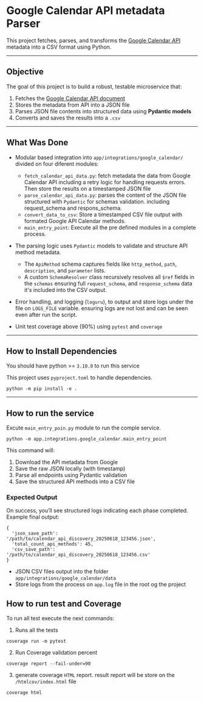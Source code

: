 # Google Calendar API  metadata Parser

This project fetches, parses, and transforms the [Google Calendar API](https://calendar-json.googleapis.com/$discovery/rest?version=v3) metadata into a CSV format using Python.

---

## Objective

The goal of this project is to build a robust, testable microservice that:

1. Fetches the [Google Calendar API document](https://calendar-json.googleapis.com/$discovery/rest?version=v3)
2. Stores the metadata from API into a JSON file
2. Parses JSON file contents into structured data using **Pydantic models**
3. Converts and saves the results into a `.csv`

---

## What Was Done

- Modular based integration into `app/integrations/google_calendar/` divided on four diferent modules:
    - `fetch_calendar_api_data.py`: fetch metadata the data from Google Calendar API including a retry logic for handling requests errors. Then store the results on a timestamped JSON file
    - `parse_calendar_api_data.py`: parses the content of the JSON file structured with `Pydantic` for schemas validation. including request_schema and respons_schema.
    - `convert_data_to_csv`: Store a timestamped CSV file output with formated Google API Calendar methods.
    - `main_entry_point`: Execute all the pre defined modules in a complete process.

- The parsing logic uses `Pydantic` models to validate and structure API method metadata.
   - The `ApiMethod` schema captures fields like `http_method`, `path`, `description`, and `parameter` lists.
   - A custom `SchemaResolver` class recursively resolves all `$ref` fields in the `schemas` ensuring full `request_schema`, and `response_schema` data it's included into the CSV output.
- Error handling, and logging (`loguru`), to output and store logs under the file on `LOGS_FILE` variable. ensuring logs are not lost and can be seen even after run the script.
- Unit test coverage above (90%) using `pytest` and `coverage`

---

## How to Install Dependencies

You should have python >= `3.10.0` to run this service

This project uses `pyproject.toml` to handle dependencies.

```
python -m pip install -e .
```

---

## How to run the service

Excute `main_entry_poin.py` module to run the comple service.

```
python -m app.integrations.google_calendar.main_entry_point
```
This command will:
1. Download the API metadata from Google
2. Save the raw JSON locally (with timestamp)
3. Parse all endpoints using Pydantic validation
4. Save the structured API methods into a CSV file

### Expected Output
On success, you’ll see structured logs indicating each phase completed. Example final output:
```
{
  'json_save_path': '/path/to/calendar_api_discovery_20250618_123456.json',
  'total_count_api_methods': 45,
  'csv_save_path': '/path/to/calendar_api_discovery_20250618_123456.csv'
}
```
- JSON CSV files output into the folder `app/integrations/google_calendar/data`
- Store logs from the process on `app.log` file in the root og the project

## How to run test and Coverage

To run all test execute the next commands:

1. Runs all the tests
```
coverage run -m pytest
```
2. Run Coverage validation percent
```
coverage report --fail-under=90
```
3. generate coverage `HTML` report. result report will be store on the `/htmlcov/index.html` file
```
coverage html
```
